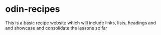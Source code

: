 # odin-recipes
This is a basic recipe website which will include links, lists, headings and and showcase and consolidate the lessons so far
